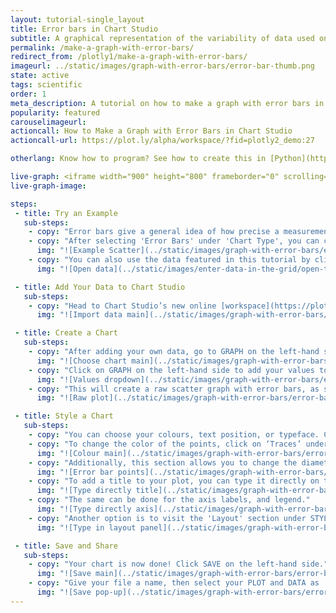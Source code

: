 ```yaml
---
layout: tutorial-single_layout
title: Error bars in Chart Studio
subtitle: A graphical representation of the variability of data used on graphs to indicate the error, or uncertainty in a reported measurement.
permalink: /make-a-graph-with-error-bars/
redirect_from: /plotly1/make-a-graph-with-error-bars/
imageurl: ../static/images/graph-with-error-bars/error-bar-thumb.png
state: active
tags: scientific
order: 1
meta_description: A tutorial on how to make a graph with error bars in Chart Studio.
popularity: featured
carouselimageurl:
actioncall: How to Make a Graph with Error Bars in Chart Studio
actioncall-url: https://plot.ly/alpha/workspace/?fid=plotly2_demo:27

otherlang: Know how to program? See how to create this in [Python](https://plot.ly/python/error-bars/) or [R](https://plot.ly/r/error-bars/).

live-graph: <iframe width="900" height="800" frameborder="0" scrolling="no" src="https://plot.ly/~plotly2_demo/27.embed"></iframe>
live-graph-image:

steps:
 - title: Try an Example
   sub-steps:
    - copy: "Error bars give a general idea of how precise a measurement is, or how far from the reported value the true (error free) value might be."
    - copy: "After selecting 'Error Bars' under 'Chart Type', you can check out an example before adding your own data. Clicking the 'try an example' button will show what a sample chart looks like after adding data and playing with the style. You'll also see what values and style attributes were selected for this specific chart, as well as the end result. This is an example of error bars in a scatter chart."
      img: "![Example Scatter](../static/images/graph-with-error-bars/error-bar-example-scatter.png)"
    - copy: "You can also use the data featured in this tutorial by clicking on 'Open This Data in Chart Studio' on the left-hand side. It'll open in your workspace."
      img: "![Open data](../static/images/enter-data-in-the-grid/open-this-data.png)"

 - title: Add Your Data to Chart Studio
   sub-steps:
    - copy: "Head to Chart Studio’s new online [workspace](https://plot.ly/create) and add your data. You have the option of typing directly in the grid, uploading your file, or entering a URL of an online dataset. Chart Studio accepts .xls, .xlsx, or .csv files. For more information on how to enter your data, see [this](http://help.plot.ly/add-data-to-the-plotly-grid/) tutorial."
      img: "![Import data main](../static/images/graph-with-error-bars/error-bar-import.png)"

 - title: Create a Chart
   sub-steps:
    - copy: "After adding your own data, go to GRAPH on the left-hand side, then 'Create'. Choose 'Error Bars' under 'Chart type'."
      img: "![Choose chart main](../static/images/graph-with-error-bars/error-bar-choose-chart.png)"
    - copy: "Click on GRAPH on the left-hand side to add your values to your error bar. After selecting ‘Error Bars', you should then fill out the X, Y, and error bar dropdown to create the plot."
      img: "![Values dropdown](../static/images/graph-with-error-bars/error-bar-x-and-y.png)"
    - copy: "This will create a raw scatter graph with error bars, as seen below."
      img: "![Raw plot](../static/images/graph-with-error-bars/error-bar-raw-chart.png)"

 - title: Style a Chart
   sub-steps:
    - copy: "You can choose your colours, text position, or typeface. Click on STYLE on the left-hand side to play around with the style of your chart."
    - copy: "To change the color of the points, click on ‘Traces’ under the same STYLE tab. Note that certain colors and typeface are only available with a PRO subscription. Click [here](https://plot.ly/products/cloud/) to upgrade!"
      img: "![Colour main](../static/images/graph-with-error-bars/error-bar-colour.png)"
    - copy: "Additionally, this section allows you to change the diameter of the points and also the symbol."
      img: "![Error bar points](../static/images/graph-with-error-bars/error-bars-points.gif)"
    - copy: "To add a title to your plot, you can type it directly on the title by double-clicking it."
      img: "![Type directly title](../static/images/graph-with-error-bars/error-bar-title.png)"
    - copy: "The same can be done for the axis labels, and legend."
      img: "![Type directly axis](../static/images/graph-with-error-bars/error-bar-axis-title.png)"
    - copy: "Another option is to visit the 'Layout' section under STYLE, click on 'Text' and enter your title in the box, as shown below."
      img: "![Type in layout panel](../static/images/graph-with-error-bars/error-bar-title-panel.png)"

 - title: Save and Share
   sub-steps:
    - copy: "Your chart is now done! Click SAVE on the left-hand side."
      img: "![Save main](../static/images/graph-with-error-bars/error-bar-save-main.png)"
    - copy: "Give your file a name, then select your PLOT and DATA as 'Public' or 'Private'. For more information on how sharing works, including the difference between private, public and secret sharing, visit [this](http://help.plot.ly/save-share-and-export-in-plotly/) page."
      img: "![Save pop-up](../static/images/graph-with-error-bars/error-bar-save-popop.png)"
---
```

